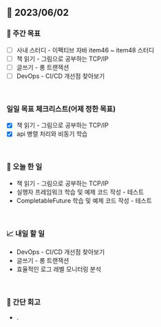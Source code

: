 ## 📅 2023/06/02


### 👏 주간 목표

- [ ] 사내 스터디 - 이펙티브 자바 item46 ~ item48 스터디
- [ ] 책 읽기 - 그림으로 공부하는 TCP/IP
- [ ] 글쓰기 - 롱 트랜잭션
- [ ] DevOps - CI/CD 개선점 찾아보기

<br/>

### 일일 목표 체크리스트(어제 정한 목표)

- [x] 책 읽기 - 그림으로 공부하는 TCP/IP
- [x] api 병렬 처리와 비동기 학습

<br/>

### 💯 오늘 한 일

- 책 읽기 - 그림으로 공부하는 TCP/IP
- 실행자 프레임워크 학습 및 예제 코드 작성 - 테스트
- CompletableFuture 학습 및 예제 코드 작성 - 테스트

<br/>

### 📈 내일 할 일

- DevOps - CI/CD 개선점 찾아보기
- 글쓰기 - 롱 트랜잭션
- 효율적인 로그 레벨 모니터링 분석

<br/>

### 🤔 간단 회고

- .
 
